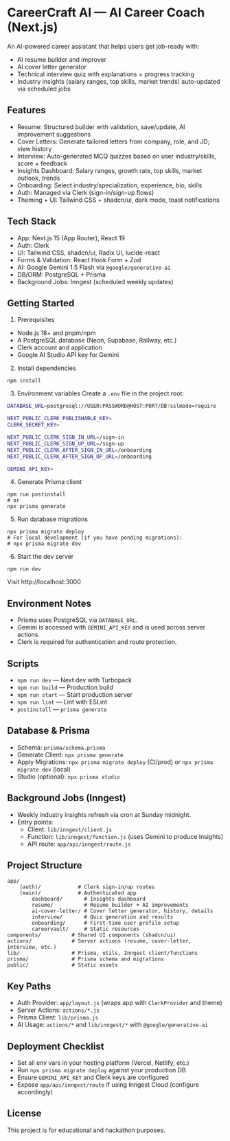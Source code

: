 # CareerCraft AI — AI Career Coach (Next.js)

An AI-powered career assistant that helps users get job-ready with:
- AI resume builder and improver
- AI cover letter generator
- Technical interview quiz with explanations + progress tracking
- Industry insights (salary ranges, top skills, market trends) auto-updated via scheduled jobs


## Features
- Resume: Structured builder with validation, save/update, AI improvement suggestions
- Cover Letters: Generate tailored letters from company, role, and JD; view history
- Interview: Auto-generated MCQ quizzes based on user industry/skills, score + feedback
- Insights Dashboard: Salary ranges, growth rate, top skills, market outlook, trends
- Onboarding: Select industry/specialization, experience, bio, skills
- Auth: Managed via Clerk (sign-in/sign-up flows)
- Theming + UI: Tailwind CSS + shadcn/ui, dark mode, toast notifications


## Tech Stack
- App: Next.js 15 (App Router), React 19
- Auth: Clerk
- UI: Tailwind CSS, shadcn/ui, Radix UI, lucide-react
- Forms & Validation: React Hook Form + Zod
- AI: Google Gemini 1.5 Flash via `@google/generative-ai`
- DB/ORM: PostgreSQL + Prisma
- Background Jobs: Inngest (scheduled weekly updates)


## Getting Started
1) Prerequisites
- Node.js 18+ and pnpm/npm
- A PostgreSQL database (Neon, Supabase, Railway, etc.)
- Clerk account and application
- Google AI Studio API key for Gemini

2) Install dependencies
```pwsh
npm install
```

3) Environment variables
Create a `.env` file in the project root:
```bash
DATABASE_URL=postgresql://USER:PASSWORD@HOST:PORT/DB?sslmode=require

NEXT_PUBLIC_CLERK_PUBLISHABLE_KEY=
CLERK_SECRET_KEY=

NEXT_PUBLIC_CLERK_SIGN_IN_URL=/sign-in
NEXT_PUBLIC_CLERK_SIGN_UP_URL=/sign-up
NEXT_PUBLIC_CLERK_AFTER_SIGN_IN_URL=/onboarding
NEXT_PUBLIC_CLERK_AFTER_SIGN_UP_URL=/onboarding

GEMINI_API_KEY=
```

4) Generate Prisma client
```pwsh
npm run postinstall
# or
npx prisma generate
```

5) Run database migrations
```pwsh
npx prisma migrate deploy
# For local development (if you have pending migrations):
# npx prisma migrate dev
```

6) Start the dev server
```pwsh
npm run dev
```
Visit http://localhost:3000


## Environment Notes
- Prisma uses PostgreSQL via `DATABASE_URL`.
- Gemini is accessed with `GEMINI_API_KEY` and is used across server actions.
- Clerk is required for authentication and route protection.


## Scripts
- `npm run dev` — Next dev with Turbopack
- `npm run build` — Production build
- `npm run start` — Start production server
- `npm run lint` — Lint with ESLint
- `postinstall` — `prisma generate`


## Database & Prisma
- Schema: `prisma/schema.prisma`
- Generate Client: `npx prisma generate`
- Apply Migrations: `npx prisma migrate deploy` (CI/prod) or `npx prisma migrate dev` (local)
- Studio (optional): `npx prisma studio`


## Background Jobs (Inngest)
- Weekly industry insights refresh via cron at Sunday midnight.
- Entry points:
	- Client: `lib/inngest/client.js`
	- Function: `lib/inngest/function.js` (uses Gemini to produce insights)
	- API route: `app/api/inngest/route.js`


## Project Structure
```
app/
	(auth)/            # Clerk sign-in/up routes
	(main)/            # Authenticated app
		dashboard/       # Insights dashboard
		resume/          # Resume builder + AI improvements
		ai-cover-letter/ # Cover letter generator, history, details
		interview/       # Quiz generation and results
		onboarding/      # First-time user profile setup
		careervault/     # Static resources
components/          # Shared UI components (shadcn/ui)
actions/             # Server actions (resume, cover-letter, interview, etc.)
lib/                 # Prisma, utils, Inngest client/functions
prisma/              # Prisma schema and migrations
public/              # Static assets
```


## Key Paths
- Auth Provider: `app/layout.js` (wraps app with `ClerkProvider` and theme)
- Server Actions: `actions/*.js`
- Prisma Client: `lib/prisma.js`
- AI Usage: `actions/*` and `lib/inngest/*` with `@google/generative-ai`


## Deployment Checklist
- Set all env vars in your hosting platform (Vercel, Netlify, etc.)
- Run `npx prisma migrate deploy` against your production DB
- Ensure `GEMINI_API_KEY` and Clerk keys are configured
- Expose `app/api/inngest/route` if using Inngest Cloud (configure accordingly)


## License
This project is for educational and hackathon purposes.
